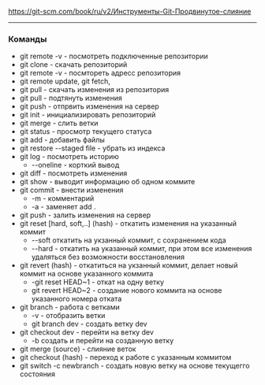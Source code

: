 https://git-scm.com/book/ru/v2/Инструменты-Git-Продвинутое-слияние   

---  
### Команды   
- git remote -v - посмотреть подключенные репозитории
- git clone - скачать репозиторий
- git remote -v - посмтореть адресс репозитория
- git remote update, git fetch, 
- git pull - скачать изменения из репозитория
- git pull - подтянуть изменения
- git push - отпрвить изменения на сервер
- git init - инициализировать репозиторий
- git merge - слить ветки
- git status - просмотр текущего статуса
- git add - добавить файлы
- git restore --staged  file - убрать из индекса
- git log - посмотреть историю
    - --oneline - корткий вывод
- git diff - посмотреть изменения
- git show - выводит информацию об одном коммите
- git commit - внести изменения 
    - -m - комментарий
    - -a - заменяет add .
- git push - залить изменения на сервер
- git reset [hard, soft,..] (hash) - откатить изменения на указанный коммит
    - --soft откатить на укзанный коммит, с сохранением кода
    - --hard - откатить на указанный коммит, при этом все изменения удаляться без возможности восстановления
- git revert (hash) - откатиться на укзанный коммит, делает новый коммит на основе указанного коммита
    - -git reset HEAD~1 - откат на одну ветку
    - git revert HEAD~2  - создание нового коммита на основе указанного номера отката
- git branch  - работа с ветками
    - -v - отобразить ветки
    - git branch dev - создать ветку dev
- git checkout dev - перейти на ветку dev
    - -b создать и перейти на созданную ветку
- git merge (source) - слияние веток
- git checkout (hash) - переход к работе с указанным коммитом
- git switch -c newbranch - создать новую ветку на основе текущегго состояния